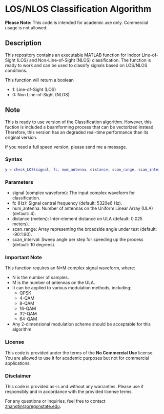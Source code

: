 # LOS/NLOS Classification Algorithm

**Please Note:** This code is intended for academic use only. Commercial usage is not allowed.

## Description

This repository contains an executable MATLAB function for Indoor Line-of-Sight (LOS) and Non-Line-of-Sight (NLOS) classification. The function is ready to work and can be used to classify signals based on LOS/NLOS conditions.

This function will return a boolean
- 1: Line-of-Sight (LOS)
- 0: Non Line-of-Sight (NLOS)

## Note
This is ready to use version of the Classification algorithm. However, this fuction is included a beamforming process that can be vectorized instead. Therefore, this version has an degraded real-time performance than its original version.

If you need a full speed version, please send me a message.
### Syntax

```matlab
y = check_LOS(signal, fc, num_antenna, distance, scan_range, scan_interval)
```
###  Parameters
- signal (complex waveform): The input complex waveform for classification.
- fc (Hz): Signal central frequency (default: 5320e6 Hz).
- num_antenna: Number of antennas on the Uniform Linear Array (ULA) (default: 4).
- distance (meters): Inter-element distance on ULA (default: 0.025 meters).
- scan_range: Array representing the broadside angle under test (default: -90:1:90).
- scan_interval: Sweep angle per step for speeding up the process (default: 10 degrees).

### Important Note
This function requires an N*M complex signal waveform, where:

- N is the number of samples.
- M is the number of antennas on the ULA.
- It can be applied to various modulation methods, including:
  - QPSK
  - 4-QAM
  - 8-QAM
  - 16-QAM
  - 32-QAM
  - 64-QAM
- Any 2-dimensional modulation scheme should be acceptable for this algorithm.

### License
This code is provided under the terms of the **No Commercial Use** license. You are allowed to use it for academic purposes but not for commercial applications.

### Disclaimer
This code is provided as-is and without any warranties. Please use it responsibly and in accordance with the provided license terms.

For any questions or inquiries, feel free to contact zhangtin@oregonstate.edu.
